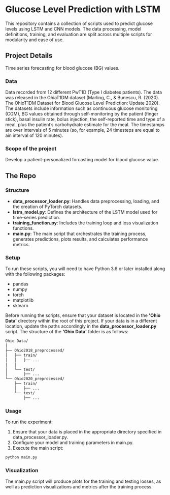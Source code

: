 # Glucose Level Prediction with LSTM
This repository contains a collection of scripts used to predict glucose levels using LSTM and CNN models. The data processing, model definitions, training, and evaluation are split across multiple scripts for modularity and ease of use.
## Project Details
Time series forecasting for blood glucose (BG) values.
### Data
Data recorded from 12 different PwT1D (Type I diabetes patients). 
The data was released in the OhiaT1DM dataset (Marling, C., & Bunescu, R. (2020). The OhioT1DM Dataset for Blood Glucose Level Prediction: Update 2020).
The datasets include information such as continuous glucose monitoring (CGM), BG values obtained through self-monitoring by the patient (finger stick), basal insulin rate, bolus injection, the self-reported time and type of a meal, plus the patient’s carbohydrate estimate for the meal. The timestamps are over intervals of 5 minutes (so, for example, 24 timesteps are equal to ain interval of 120 minutes).

### Scope of the project
Develop a patient-personalized forcasting model for blood glucose value.

## The Repo
### Structure
- **data_processor_loader.py**: Handles data preprocessing, loading, and the creation of PyTorch datasets.
- **lstm_model.py**: Defines the architecture of the LSTM model used for time-series prediction.
- **training_function.py**: Includes the training loop and loss visualization functions.
- **main.py**: The main script that orchestrates the training process, generates predictions, plots results, and calculates performance metrics.
### Setup
To run these scripts, you will need to have Python 3.6 or later installed along with the following packages:
- pandas
- numpy
- torch
- matplotlib
- sklearn

Before running the scripts, ensure that your dataset is located in the **'Ohio Data'** directory within the root of this project. If your data is in a different location, update the paths accordingly in the **data_processor_loader.py** script. The structure of the **'Ohio Data'** folder is as follows: 
```bash
Ohio Data/
│
├── Ohio2018_preprocessed/
│   ├── train/
│   │   ├── ...
│   │
│   └── test/
│       ├── ...
└── Ohio2020_preprocessed/
    ├── train/
    │   ├── ...
    └── test/
        ├── ...
```
### Usage
To run the experiment:
1. Ensure that your data is placed in the appropriate directory specified in data_processor_loader.py.
2. Configure your model and training parameters in main.py.
3. Execute the main script:
```bash
python main.py
```
### Visualization
The main.py script will produce plots for the training and testing losses, as well as prediction visualizations and metrics after the training process.
